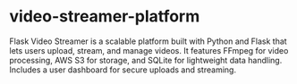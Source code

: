# video-streamer-platform
Flask Video Streamer is a scalable platform built with Python and Flask that lets users upload, stream, and manage videos. It features FFmpeg for video processing, AWS S3 for storage, and SQLite for lightweight data handling. Includes a user dashboard for secure uploads and streaming.
